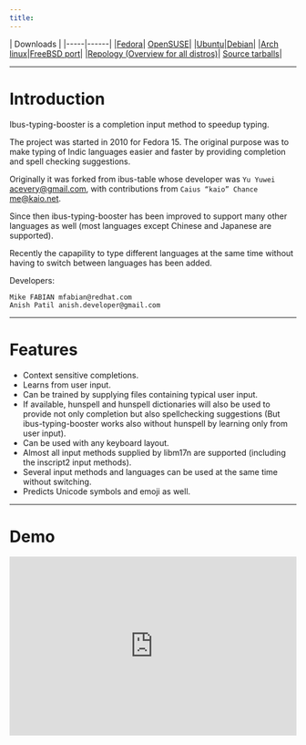 ```yaml
---
title: 
---
```


| Downloads |
|-----|------|
|[Fedora](https://apps.fedoraproject.org/packages/ibus-typing-booster)| [OpenSUSE](https://build.opensuse.org/package/show/M17N/ibus-typing-booster)|
|[Ubuntu](https://launchpad.net/ubuntu/+source/ibus-typing-booster)|[Debian](https://packages.debian.org/sid/ibus-typing-booster)| 
|[Arch linux](https://www.archlinux.org/packages/extra/any/ibus-typing-booster)|[FreeBSD port](http://www.freshports.org/textproc/ibus-typing-booster)| 
|[Repology (Overview for all distros)](https://repology.org/project/ibus-typing-booster/versions)| [Source tarballs](https://github.com/mike-fabian/ibus-typing-booster/releases)|

----------

# Introduction

Ibus-typing-booster is a completion input method to speedup typing.

The project was started in 2010 for Fedora 15. The original purpose was to make typing of Indic languages easier and faster by providing completion and spell checking suggestions.

Originally it was forked from ibus-table whose developer was ```Yu Yuwei``` acevery@gmail.com, with contributions from ```Caius “kaio” Chance``` me@kaio.net.

Since then ibus-typing-booster has been improved to support many other languages as well (most languages except Chinese and Japanese are supported).

Recently the capapility to type different languages at the same time without having to switch between languages has been added.

Developers:
```
Mike FABIAN mfabian@redhat.com
Anish Patil anish.developer@gmail.com
```

-------------

# Features
* Context sensitive completions.
* Learns from user input.
* Can be trained by supplying files containing typical user input.
* If available, hunspell and hunspell dictionaries will also be used to provide not only completion but also spellchecking suggestions (But ibus-typing-booster works also without hunspell by learning only from user input).
* Can be used with any keyboard layout.
* Almost all input methods supplied by libm17n are supported (including the inscript2 input methods).
* Several input methods and languages can be used at the same time without switching.
* Predicts Unicode symbols and emoji as well.

-------------

# Demo

 <div class="video-container"> 
    <iframe width="560" height="315" src="https://www.youtube.com/embed/8YsBy2hiV_I" frameborder="0" allowfullscreen=""></iframe>   
 </div>  
 <style> .video-container { position:relative; padding-bottom:56.25%; padding-top:30px; height:0; overflow:hidden; } .video-container iframe, .video-container object, .video-container embed { position:absolute; top:0; left:0; width:100%; height:100%; }  
 </style>
